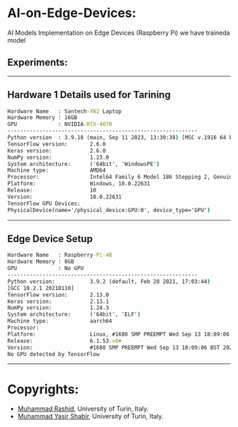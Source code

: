 # AI-on-Edge-Devices:
AI Models Implementation on Edge Devices (Raspberry Pi)
we have traineda model

## Experiments:

---
## **Hardware 1 Details used for Tarining**
```cmd
Hardware Name   : Santech-XN2 Laptop
Hardware Memory : 16GB
GPU             : NVIDIA-RTX-4070
------------------------------------------------------------
Python version  : 3.9.18 (main, Sep 11 2023, 13:30:38) [MSC v.1916 64 bit (AMD64)]
TensorFlow version:       2.6.0
Keras version:            2.6.0
NumPy version:            1.23.0
System architecture:      ('64bit', 'WindowsPE')
Machine type:             AMD64
Processor:                Intel64 Family 6 Model 186 Stepping 2, GenuineIntel
Platform:                 Windows, 10.0.22631
Release:                  10
Version:                  10.0.22631
TensorFlow GPU Devices:
PhysicalDevice(name='/physical_device:GPU:0', device_type='GPU')
```

---
## **Edge Device Setup**

```cmd
Hardware Name   : Raspberry-Pi-4B
Hardware Memory : 8GB
GPU             : No GPU
------------------------------------------------------------
Python version:           3.9.2 (default, Feb 28 2021, 17:03:44) 
[GCC 10.2.1 20210110]
TensorFlow version:       2.13.0
Keras version:            2.13.1
NumPy version:            1.24.3
System architecture:      ('64bit', 'ELF')
Machine type:             aarch64
Processor:                
Platform:                 Linux, #1680 SMP PREEMPT Wed Sep 13 18:09:06 BST 2023
Release:                  6.1.53-v8+
Version:                  #1680 SMP PREEMPT Wed Sep 13 18:09:06 BST 2023
No GPU detected by TensorFlow
```
---


# Copyrights:
- [Muhammad Rashid](), University of Turin, Italy.
- [Muhammad Yasir Shabir](), University of Turin, Italy.
